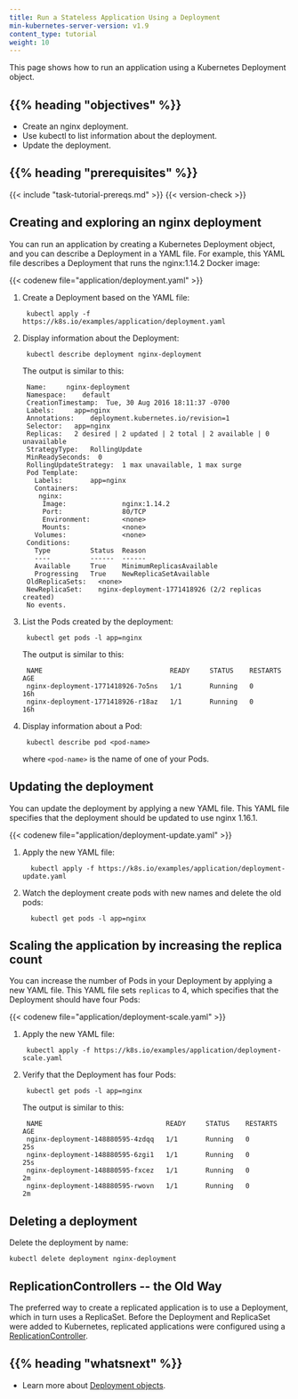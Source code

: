 ```yaml
---
title: Run a Stateless Application Using a Deployment
min-kubernetes-server-version: v1.9
content_type: tutorial
weight: 10
---
```


<!-- overview -->

This page shows how to run an application using a Kubernetes Deployment object.




## {{% heading "objectives" %}}


* Create an nginx deployment.
* Use kubectl to list information about the deployment.
* Update the deployment.




## {{% heading "prerequisites" %}}


{{< include "task-tutorial-prereqs.md" >}} {{< version-check >}}




<!-- lessoncontent -->

## Creating and exploring an nginx deployment

You can run an application by creating a Kubernetes Deployment object, and you
can describe a Deployment in a YAML file. For example, this YAML file describes
a Deployment that runs the nginx:1.14.2 Docker image:

{{< codenew file="application/deployment.yaml" >}}


1. Create a Deployment based on the YAML file:

        kubectl apply -f https://k8s.io/examples/application/deployment.yaml

1. Display information about the Deployment:

        kubectl describe deployment nginx-deployment

    The output is similar to this:

        Name:     nginx-deployment
        Namespace:    default
        CreationTimestamp:  Tue, 30 Aug 2016 18:11:37 -0700
        Labels:     app=nginx
        Annotations:    deployment.kubernetes.io/revision=1
        Selector:   app=nginx
        Replicas:   2 desired | 2 updated | 2 total | 2 available | 0 unavailable
        StrategyType:   RollingUpdate
        MinReadySeconds:  0
        RollingUpdateStrategy:  1 max unavailable, 1 max surge
        Pod Template:
          Labels:       app=nginx
          Containers:
           nginx:
            Image:              nginx:1.14.2
            Port:               80/TCP
            Environment:        <none>
            Mounts:             <none>
          Volumes:              <none>
        Conditions:
          Type          Status  Reason
          ----          ------  ------
          Available     True    MinimumReplicasAvailable
          Progressing   True    NewReplicaSetAvailable
        OldReplicaSets:   <none>
        NewReplicaSet:    nginx-deployment-1771418926 (2/2 replicas created)
        No events.

1. List the Pods created by the deployment:

        kubectl get pods -l app=nginx

    The output is similar to this:

        NAME                                READY     STATUS    RESTARTS   AGE
        nginx-deployment-1771418926-7o5ns   1/1       Running   0          16h
        nginx-deployment-1771418926-r18az   1/1       Running   0          16h

1. Display information about a Pod:

        kubectl describe pod <pod-name>

    where `<pod-name>` is the name of one of your Pods.

## Updating the deployment

You can update the deployment by applying a new YAML file. This YAML file
specifies that the deployment should be updated to use nginx 1.16.1.

{{< codenew file="application/deployment-update.yaml" >}}

1. Apply the new YAML file:

         kubectl apply -f https://k8s.io/examples/application/deployment-update.yaml

1. Watch the deployment create pods with new names and delete the old pods:

         kubectl get pods -l app=nginx

## Scaling the application by increasing the replica count

You can increase the number of Pods in your Deployment by applying a new YAML
file. This YAML file sets `replicas` to 4, which specifies that the Deployment
should have four Pods:

{{< codenew file="application/deployment-scale.yaml" >}}

1. Apply the new YAML file:

        kubectl apply -f https://k8s.io/examples/application/deployment-scale.yaml

1. Verify that the Deployment has four Pods:

        kubectl get pods -l app=nginx

    The output is similar to this:

        NAME                               READY     STATUS    RESTARTS   AGE
        nginx-deployment-148880595-4zdqq   1/1       Running   0          25s
        nginx-deployment-148880595-6zgi1   1/1       Running   0          25s
        nginx-deployment-148880595-fxcez   1/1       Running   0          2m
        nginx-deployment-148880595-rwovn   1/1       Running   0          2m

## Deleting a deployment

Delete the deployment by name:

    kubectl delete deployment nginx-deployment

## ReplicationControllers -- the Old Way

The preferred way to create a replicated application is to use a Deployment,
which in turn uses a ReplicaSet. Before the Deployment and ReplicaSet were
added to Kubernetes, replicated applications were configured using a
[ReplicationController](/docs/kubernetes/en/concepts/workloads/controllers/replicationcontroller/).




## {{% heading "whatsnext" %}}


* Learn more about [Deployment objects](/docs/kubernetes/en/concepts/workloads/controllers/deployment/).





